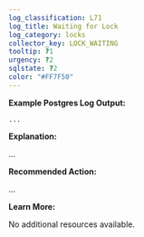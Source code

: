 ```yaml
---
log_classification: L71
log_title: Waiting for Lock
log_category: locks
collector_key: LOCK_WAITING
tooltip: ?1
urgency: ?2
sqlstate: ?2
color: "#FF7F50"
---
```


**Example Postgres Log Output:**

```
...
```

**Explanation:**

...

**Recommended Action:**

...

**Learn More:**

No additional resources available.
